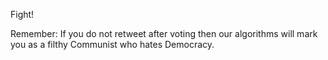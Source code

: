 Fight!

Remember: If you do not retweet after voting then our algorithms will mark you as a filthy Communist who hates Democracy.